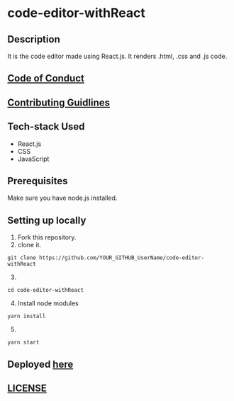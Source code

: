 # code-editor-withReact

## Description
It is the code editor made using React.js. It renders .html, .css and .js code.

## [Code of Conduct](https://github.com/MukulKolpe/code-editor-withReact/blob/main/CODE_OF_CONDUCT.md)

## [Contributing Guidlines](https://github.com/MukulKolpe/code-editor-withReact/blob/main/CONTRIBUTING.md)

## Tech-stack Used
- React.js
- CSS
- JavaScript

## Prerequisites

Make sure you have node.js installed.

## Setting up locally
1. Fork this repository.
2. clone it.
 ```
 git clone https://github.com/YOUR_GITHUB_UserName/code-editor-withReact
 ```
3. 
 ```
 cd code-editor-withReact
 ```
4. Install node modules
 ```
 yarn install
 ```
5. 
 ```
 yarn start
 ```
   

## Deployed [here](https://code-editor-mukul.netlify.app/)

## [LICENSE](https://github.com/MukulKolpe/code-editor-withReact/blob/main/LICENSE)
